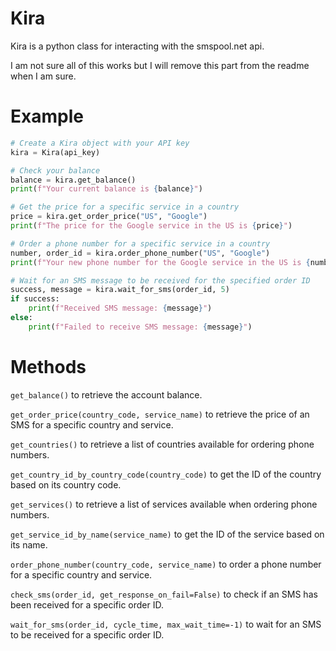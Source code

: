 # Kira
Kira is a python class for interacting with the smspool.net api. 

I am not sure all of this works but I will remove this part from the readme when I am sure.

# Example

```py
# Create a Kira object with your API key
kira = Kira(api_key)

# Check your balance
balance = kira.get_balance()
print(f"Your current balance is {balance}")

# Get the price for a specific service in a country
price = kira.get_order_price("US", "Google")
print(f"The price for the Google service in the US is {price}")

# Order a phone number for a specific service in a country
number, order_id = kira.order_phone_number("US", "Google")
print(f"Your new phone number for the Google service in the US is {number}")

# Wait for an SMS message to be received for the specified order ID
success, message = kira.wait_for_sms(order_id, 5)
if success:
    print(f"Received SMS message: {message}")
else:
    print(f"Failed to receive SMS message: {message}")
```
# Methods

`get_balance()` to retrieve the account balance.

`get_order_price(country_code, service_name)` to retrieve the price of an SMS for a specific country and service.

`get_countries()` to retrieve a list of countries available for ordering phone numbers.

`get_country_id_by_country_code(country_code)` to get the ID of the country based on its country code.

`get_services()` to retrieve a list of services available when ordering phone numbers.

`get_service_id_by_name(service_name)` to get the ID of the service based on its name.

`order_phone_number(country_code, service_name)` to order a phone number for a specific country and service.

`check_sms(order_id, get_response_on_fail=False)` to check if an SMS has been received for a specific order ID.

`wait_for_sms(order_id, cycle_time, max_wait_time=-1)` to wait for an SMS to be received for a specific order ID.
